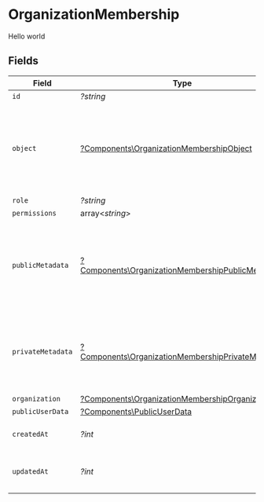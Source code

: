# OrganizationMembership

Hello world


## Fields

| Field                                                                                                                 | Type                                                                                                                  | Required                                                                                                              | Description                                                                                                           |
| --------------------------------------------------------------------------------------------------------------------- | --------------------------------------------------------------------------------------------------------------------- | --------------------------------------------------------------------------------------------------------------------- | --------------------------------------------------------------------------------------------------------------------- |
| `id`                                                                                                                  | *?string*                                                                                                             | :heavy_minus_sign:                                                                                                    | N/A                                                                                                                   |
| `object`                                                                                                              | [?Components\OrganizationMembershipObject](../../Models/Components/OrganizationMembershipObject.md)                   | :heavy_minus_sign:                                                                                                    | String representing the object's type. Objects of the same type share the same value.<br/>                            |
| `role`                                                                                                                | *?string*                                                                                                             | :heavy_minus_sign:                                                                                                    | N/A                                                                                                                   |
| `permissions`                                                                                                         | array<*string*>                                                                                                       | :heavy_minus_sign:                                                                                                    | N/A                                                                                                                   |
| `publicMetadata`                                                                                                      | [?Components\OrganizationMembershipPublicMetadata](../../Models/Components/OrganizationMembershipPublicMetadata.md)   | :heavy_minus_sign:                                                                                                    | Metadata saved on the organization membership, accessible from both Frontend and Backend APIs                         |
| `privateMetadata`                                                                                                     | [?Components\OrganizationMembershipPrivateMetadata](../../Models/Components/OrganizationMembershipPrivateMetadata.md) | :heavy_minus_sign:                                                                                                    | Metadata saved on the organization membership, accessible only from the Backend API                                   |
| `organization`                                                                                                        | [?Components\OrganizationMembershipOrganization](../../Models/Components/OrganizationMembershipOrganization.md)       | :heavy_minus_sign:                                                                                                    | N/A                                                                                                                   |
| `publicUserData`                                                                                                      | [?Components\PublicUserData](../../Models/Components/PublicUserData.md)                                               | :heavy_minus_sign:                                                                                                    | N/A                                                                                                                   |
| `createdAt`                                                                                                           | *?int*                                                                                                                | :heavy_minus_sign:                                                                                                    | Unix timestamp of creation.                                                                                           |
| `updatedAt`                                                                                                           | *?int*                                                                                                                | :heavy_minus_sign:                                                                                                    | Unix timestamp of last update.                                                                                        |